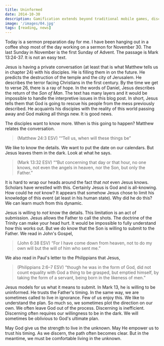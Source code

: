 ```yaml
---
title: Uninformed
date: 2014-10-30
description: Gamification extends beyond traditional mobile games, discovering innovative strategies to incorporate game-like elements into non-gaming apps for enhanced
image: '/images/04.jpg'
tags: [reading, news]
---
```

 
Today is a sermon preparation day for me. I have been hanging out in a coffee shop most of the day working on a sermon for November 30. The last Sunday in November is the first Sunday of Advent. The passage is Mark 13:24-37. It is not an easy text. 

Jesus is having a private conversation (at least that is what Matthew tells us in chapter 24) with his disciples. He is filling them in on the future. He predicts the destruction of the temple and the city of Jerusalem. He describes the terror facing Christians in the first century. By the time we get to verse 26, there is a ray of hope. In the words of Daniel, Jesus describes the return of the *Son of Man*. The text has many layers and it would be impossible to handle the interpretive issues in this blog post. In short, Jesus tells them that God is going to rescue his people from the mess previously described. He acquaints his disciples with the reality of this world passing away and God making all things new. It is good news.

The disciples want to know more. When is this going to happen? Matthew relates the conversation.

>(Matthew 24:3 ESV) ““Tell us, when will these things be”

We like to know the details. We want to put the date on our calendars. But Jesus leaves them in the dark. Look at what he says.

>(Mark 13:32 ESV) ““But concerning that day or that hour, no one knows, not even the angels in heaven, nor the Son, but only the Father.”

It is hard to wrap our heads around the fact that *not* even Jesus knows. Scholars have wrestled with this. Certainly Jesus is God and is all-knowing. How could he *not* know? It appears that somehow Jesus chose to limit his knowledge of this event (at least in his human state). Why did he do this? We can learn much from this dynamic.

Jesus is willing to *not* know the details. This limitation is an act of submission. Jesus allows the Father to call the shots. The doctrine of the Trinity can make your head hurt. It would be impossible to fully understand how this works out. But we do know that the Son is willing to submit to the Father. We read in John's Gospel,

>(John 6:38 ESV) “For I have come down from heaven, not to do my own will but the will of him who sent me.”

We also read in Paul's letter to the Philippians that Jesus,

>(Philippians 2:6–7 ESV) “though he was in the form of God, did not count equality with God a thing to be grasped, but emptied himself, by taking the form of a servant, being born in the likeness of men.”

Jesus models for us what it means to submit. In Mark 13, he is willing to be uninformed. He trusts the Father's timing. In the same way, we are sometimes called to live in ignorance. Few of us enjoy this. We like to understand the plan. So much so, we sometimes plot the direction on our own. We often leave God out of the process. Discerning is inefficient. Discerning often requires our willingness to be in the dark. We will sometimes be oblivious to God's ultimate plan. 

May God give us the strength to live in the unknown. May He empower us to trust his timing. As we discern, the path often becomes clear. But in the meantime, we must be comfortable living in the unknown.

